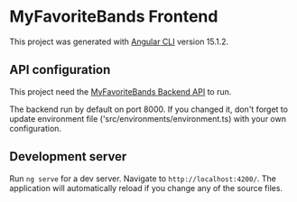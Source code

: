 # MyFavoriteBands Frontend

This project was generated with [Angular CLI](https://github.com/angular/angular-cli) version 15.1.2.

## API configuration

This project need the [MyFavoriteBands Backend API](https://github.com/the1alt/test_WinLassie_backend.git) to run.

The backend run by default on port 8000. If you changed it, don't forget to update environment file ('src/environments/environment.ts) with your own configuration.

## Development server

Run `ng serve` for a dev server. Navigate to `http://localhost:4200/`. The application will automatically reload if you change any of the source files.